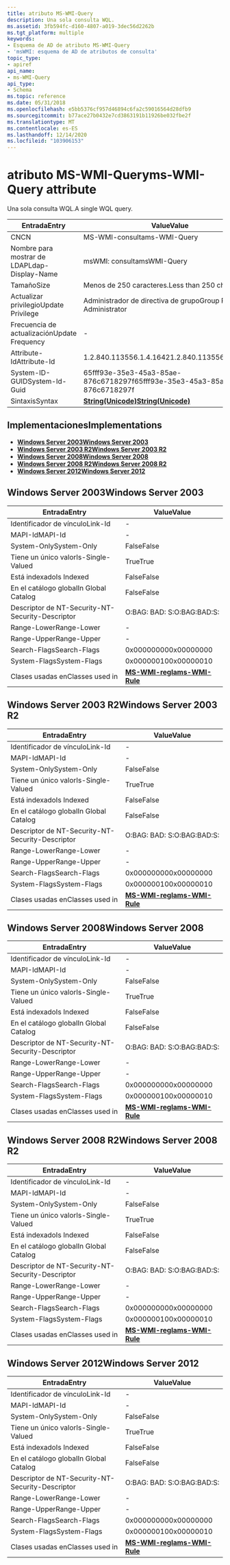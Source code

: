 ```yaml
---
title: atributo MS-WMI-Query
description: Una sola consulta WQL.
ms.assetid: 3fb594fc-d160-4807-a019-3dec56d2262b
ms.tgt_platform: multiple
keywords:
- Esquema de AD de atributo MS-WMI-Query
- 'msWMI: esquema de AD de atributos de consulta'
topic_type:
- apiref
api_name:
- ms-WMI-Query
api_type:
- Schema
ms.topic: reference
ms.date: 05/31/2018
ms.openlocfilehash: e5bb5376cf957d46894c6fa2c59016564d28dfb9
ms.sourcegitcommit: b77ace27b0432e7cd3863191b11926be032fbe2f
ms.translationtype: MT
ms.contentlocale: es-ES
ms.lasthandoff: 12/14/2020
ms.locfileid: "103906153"
---
```

# <a name="ms-wmi-query-attribute"></a><span data-ttu-id="8acf1-105">atributo MS-WMI-Query</span><span class="sxs-lookup"><span data-stu-id="8acf1-105">ms-WMI-Query attribute</span></span>

<span data-ttu-id="8acf1-106">Una sola consulta WQL.</span><span class="sxs-lookup"><span data-stu-id="8acf1-106">A single WQL query.</span></span>



| <span data-ttu-id="8acf1-107">Entrada</span><span class="sxs-lookup"><span data-stu-id="8acf1-107">Entry</span></span> | <span data-ttu-id="8acf1-108">Value</span><span class="sxs-lookup"><span data-stu-id="8acf1-108">Value</span></span> |
|-------------------|---------------------------------------------|
| <span data-ttu-id="8acf1-109">CN</span><span class="sxs-lookup"><span data-stu-id="8acf1-109">CN</span></span>                | <span data-ttu-id="8acf1-110">MS-WMI-consulta</span><span class="sxs-lookup"><span data-stu-id="8acf1-110">ms-WMI-Query</span></span>                                |
| <span data-ttu-id="8acf1-111">Nombre para mostrar de LDAP</span><span class="sxs-lookup"><span data-stu-id="8acf1-111">Ldap-Display-Name</span></span> | <span data-ttu-id="8acf1-112">msWMI: consulta</span><span class="sxs-lookup"><span data-stu-id="8acf1-112">msWMI-Query</span></span>                                 |
| <span data-ttu-id="8acf1-113">Tamaño</span><span class="sxs-lookup"><span data-stu-id="8acf1-113">Size</span></span>              | <span data-ttu-id="8acf1-114">Menos de 250 caracteres.</span><span class="sxs-lookup"><span data-stu-id="8acf1-114">Less than 250 characters.</span></span>                   |
| <span data-ttu-id="8acf1-115">Actualizar privilegio</span><span class="sxs-lookup"><span data-stu-id="8acf1-115">Update Privilege</span></span>  | <span data-ttu-id="8acf1-116">Administrador de directiva de grupo</span><span class="sxs-lookup"><span data-stu-id="8acf1-116">Group Policy Administrator</span></span>                  |
| <span data-ttu-id="8acf1-117">Frecuencia de actualización</span><span class="sxs-lookup"><span data-stu-id="8acf1-117">Update Frequency</span></span>  | \-                                          |
| <span data-ttu-id="8acf1-118">Attribute-Id</span><span class="sxs-lookup"><span data-stu-id="8acf1-118">Attribute-Id</span></span>      | <span data-ttu-id="8acf1-119">1.2.840.113556.1.4.1642</span><span class="sxs-lookup"><span data-stu-id="8acf1-119">1.2.840.113556.1.4.1642</span></span>                     |
| <span data-ttu-id="8acf1-120">System-ID-GUID</span><span class="sxs-lookup"><span data-stu-id="8acf1-120">System-Id-Guid</span></span>    | <span data-ttu-id="8acf1-121">65fff93e-35e3-45a3-85ae-876c6718297f</span><span class="sxs-lookup"><span data-stu-id="8acf1-121">65fff93e-35e3-45a3-85ae-876c6718297f</span></span>        |
| <span data-ttu-id="8acf1-122">Sintaxis</span><span class="sxs-lookup"><span data-stu-id="8acf1-122">Syntax</span></span>            | [<span data-ttu-id="8acf1-123">**String(Unicode)**</span><span class="sxs-lookup"><span data-stu-id="8acf1-123">**String(Unicode)**</span></span>](s-string-unicode.md) |



## <a name="implementations"></a><span data-ttu-id="8acf1-124">Implementaciones</span><span class="sxs-lookup"><span data-stu-id="8acf1-124">Implementations</span></span>

-   [<span data-ttu-id="8acf1-125">**Windows Server 2003**</span><span class="sxs-lookup"><span data-stu-id="8acf1-125">**Windows Server 2003**</span></span>](#windows-server-2003)
-   [<span data-ttu-id="8acf1-126">**Windows Server 2003 R2**</span><span class="sxs-lookup"><span data-stu-id="8acf1-126">**Windows Server 2003 R2**</span></span>](#windows-server-2003-r2)
-   [<span data-ttu-id="8acf1-127">**Windows Server 2008**</span><span class="sxs-lookup"><span data-stu-id="8acf1-127">**Windows Server 2008**</span></span>](#windows-server-2008)
-   [<span data-ttu-id="8acf1-128">**Windows Server 2008 R2**</span><span class="sxs-lookup"><span data-stu-id="8acf1-128">**Windows Server 2008 R2**</span></span>](#windows-server-2008-r2)
-   [<span data-ttu-id="8acf1-129">**Windows Server 2012**</span><span class="sxs-lookup"><span data-stu-id="8acf1-129">**Windows Server 2012**</span></span>](#windows-server-2012)

## <a name="windows-server-2003"></a><span data-ttu-id="8acf1-130">Windows Server 2003</span><span class="sxs-lookup"><span data-stu-id="8acf1-130">Windows Server 2003</span></span>



| <span data-ttu-id="8acf1-131">Entrada</span><span class="sxs-lookup"><span data-stu-id="8acf1-131">Entry</span></span> | <span data-ttu-id="8acf1-132">Value</span><span class="sxs-lookup"><span data-stu-id="8acf1-132">Value</span></span> |
|------------------------|------------------------------------------------|
| <span data-ttu-id="8acf1-133">Identificador de vínculo</span><span class="sxs-lookup"><span data-stu-id="8acf1-133">Link-Id</span></span>                | \-                                             |
| <span data-ttu-id="8acf1-134">MAPI-Id</span><span class="sxs-lookup"><span data-stu-id="8acf1-134">MAPI-Id</span></span>                | \-                                             |
| <span data-ttu-id="8acf1-135">System-Only</span><span class="sxs-lookup"><span data-stu-id="8acf1-135">System-Only</span></span>            | <span data-ttu-id="8acf1-136">False</span><span class="sxs-lookup"><span data-stu-id="8acf1-136">False</span></span>                                          |
| <span data-ttu-id="8acf1-137">Tiene un único valor</span><span class="sxs-lookup"><span data-stu-id="8acf1-137">Is-Single-Valued</span></span>       | <span data-ttu-id="8acf1-138">True</span><span class="sxs-lookup"><span data-stu-id="8acf1-138">True</span></span>                                           |
| <span data-ttu-id="8acf1-139">Está indexado</span><span class="sxs-lookup"><span data-stu-id="8acf1-139">Is Indexed</span></span>             | <span data-ttu-id="8acf1-140">False</span><span class="sxs-lookup"><span data-stu-id="8acf1-140">False</span></span>                                          |
| <span data-ttu-id="8acf1-141">En el catálogo global</span><span class="sxs-lookup"><span data-stu-id="8acf1-141">In Global Catalog</span></span>      | <span data-ttu-id="8acf1-142">False</span><span class="sxs-lookup"><span data-stu-id="8acf1-142">False</span></span>                                          |
| <span data-ttu-id="8acf1-143">Descriptor de NT-Security-</span><span class="sxs-lookup"><span data-stu-id="8acf1-143">NT-Security-Descriptor</span></span> | <span data-ttu-id="8acf1-144">O:BAG: BAD: S:</span><span class="sxs-lookup"><span data-stu-id="8acf1-144">O:BAG:BAD:S:</span></span>                                   |
| <span data-ttu-id="8acf1-145">Range-Lower</span><span class="sxs-lookup"><span data-stu-id="8acf1-145">Range-Lower</span></span>            | \-                                             |
| <span data-ttu-id="8acf1-146">Range-Upper</span><span class="sxs-lookup"><span data-stu-id="8acf1-146">Range-Upper</span></span>            | \-                                             |
| <span data-ttu-id="8acf1-147">Search-Flags</span><span class="sxs-lookup"><span data-stu-id="8acf1-147">Search-Flags</span></span>           | <span data-ttu-id="8acf1-148">0x00000000</span><span class="sxs-lookup"><span data-stu-id="8acf1-148">0x00000000</span></span>                                     |
| <span data-ttu-id="8acf1-149">System-Flags</span><span class="sxs-lookup"><span data-stu-id="8acf1-149">System-Flags</span></span>           | <span data-ttu-id="8acf1-150">0x00000010</span><span class="sxs-lookup"><span data-stu-id="8acf1-150">0x00000010</span></span>                                     |
| <span data-ttu-id="8acf1-151">Clases usadas en</span><span class="sxs-lookup"><span data-stu-id="8acf1-151">Classes used in</span></span>        | [<span data-ttu-id="8acf1-152">**MS-WMI-regla**</span><span class="sxs-lookup"><span data-stu-id="8acf1-152">**ms-WMI-Rule**</span></span>](c-mswmi-rule.md)<br/> |



## <a name="windows-server-2003-r2"></a><span data-ttu-id="8acf1-153">Windows Server 2003 R2</span><span class="sxs-lookup"><span data-stu-id="8acf1-153">Windows Server 2003 R2</span></span>



| <span data-ttu-id="8acf1-154">Entrada</span><span class="sxs-lookup"><span data-stu-id="8acf1-154">Entry</span></span> | <span data-ttu-id="8acf1-155">Value</span><span class="sxs-lookup"><span data-stu-id="8acf1-155">Value</span></span> |
|------------------------|------------------------------------------------|
| <span data-ttu-id="8acf1-156">Identificador de vínculo</span><span class="sxs-lookup"><span data-stu-id="8acf1-156">Link-Id</span></span>                | \-                                             |
| <span data-ttu-id="8acf1-157">MAPI-Id</span><span class="sxs-lookup"><span data-stu-id="8acf1-157">MAPI-Id</span></span>                | \-                                             |
| <span data-ttu-id="8acf1-158">System-Only</span><span class="sxs-lookup"><span data-stu-id="8acf1-158">System-Only</span></span>            | <span data-ttu-id="8acf1-159">False</span><span class="sxs-lookup"><span data-stu-id="8acf1-159">False</span></span>                                          |
| <span data-ttu-id="8acf1-160">Tiene un único valor</span><span class="sxs-lookup"><span data-stu-id="8acf1-160">Is-Single-Valued</span></span>       | <span data-ttu-id="8acf1-161">True</span><span class="sxs-lookup"><span data-stu-id="8acf1-161">True</span></span>                                           |
| <span data-ttu-id="8acf1-162">Está indexado</span><span class="sxs-lookup"><span data-stu-id="8acf1-162">Is Indexed</span></span>             | <span data-ttu-id="8acf1-163">False</span><span class="sxs-lookup"><span data-stu-id="8acf1-163">False</span></span>                                          |
| <span data-ttu-id="8acf1-164">En el catálogo global</span><span class="sxs-lookup"><span data-stu-id="8acf1-164">In Global Catalog</span></span>      | <span data-ttu-id="8acf1-165">False</span><span class="sxs-lookup"><span data-stu-id="8acf1-165">False</span></span>                                          |
| <span data-ttu-id="8acf1-166">Descriptor de NT-Security-</span><span class="sxs-lookup"><span data-stu-id="8acf1-166">NT-Security-Descriptor</span></span> | <span data-ttu-id="8acf1-167">O:BAG: BAD: S:</span><span class="sxs-lookup"><span data-stu-id="8acf1-167">O:BAG:BAD:S:</span></span>                                   |
| <span data-ttu-id="8acf1-168">Range-Lower</span><span class="sxs-lookup"><span data-stu-id="8acf1-168">Range-Lower</span></span>            | \-                                             |
| <span data-ttu-id="8acf1-169">Range-Upper</span><span class="sxs-lookup"><span data-stu-id="8acf1-169">Range-Upper</span></span>            | \-                                             |
| <span data-ttu-id="8acf1-170">Search-Flags</span><span class="sxs-lookup"><span data-stu-id="8acf1-170">Search-Flags</span></span>           | <span data-ttu-id="8acf1-171">0x00000000</span><span class="sxs-lookup"><span data-stu-id="8acf1-171">0x00000000</span></span>                                     |
| <span data-ttu-id="8acf1-172">System-Flags</span><span class="sxs-lookup"><span data-stu-id="8acf1-172">System-Flags</span></span>           | <span data-ttu-id="8acf1-173">0x00000010</span><span class="sxs-lookup"><span data-stu-id="8acf1-173">0x00000010</span></span>                                     |
| <span data-ttu-id="8acf1-174">Clases usadas en</span><span class="sxs-lookup"><span data-stu-id="8acf1-174">Classes used in</span></span>        | [<span data-ttu-id="8acf1-175">**MS-WMI-regla**</span><span class="sxs-lookup"><span data-stu-id="8acf1-175">**ms-WMI-Rule**</span></span>](c-mswmi-rule.md)<br/> |



## <a name="windows-server-2008"></a><span data-ttu-id="8acf1-176">Windows Server 2008</span><span class="sxs-lookup"><span data-stu-id="8acf1-176">Windows Server 2008</span></span>



| <span data-ttu-id="8acf1-177">Entrada</span><span class="sxs-lookup"><span data-stu-id="8acf1-177">Entry</span></span> | <span data-ttu-id="8acf1-178">Value</span><span class="sxs-lookup"><span data-stu-id="8acf1-178">Value</span></span> |
|------------------------|------------------------------------------------|
| <span data-ttu-id="8acf1-179">Identificador de vínculo</span><span class="sxs-lookup"><span data-stu-id="8acf1-179">Link-Id</span></span>                | \-                                             |
| <span data-ttu-id="8acf1-180">MAPI-Id</span><span class="sxs-lookup"><span data-stu-id="8acf1-180">MAPI-Id</span></span>                | \-                                             |
| <span data-ttu-id="8acf1-181">System-Only</span><span class="sxs-lookup"><span data-stu-id="8acf1-181">System-Only</span></span>            | <span data-ttu-id="8acf1-182">False</span><span class="sxs-lookup"><span data-stu-id="8acf1-182">False</span></span>                                          |
| <span data-ttu-id="8acf1-183">Tiene un único valor</span><span class="sxs-lookup"><span data-stu-id="8acf1-183">Is-Single-Valued</span></span>       | <span data-ttu-id="8acf1-184">True</span><span class="sxs-lookup"><span data-stu-id="8acf1-184">True</span></span>                                           |
| <span data-ttu-id="8acf1-185">Está indexado</span><span class="sxs-lookup"><span data-stu-id="8acf1-185">Is Indexed</span></span>             | <span data-ttu-id="8acf1-186">False</span><span class="sxs-lookup"><span data-stu-id="8acf1-186">False</span></span>                                          |
| <span data-ttu-id="8acf1-187">En el catálogo global</span><span class="sxs-lookup"><span data-stu-id="8acf1-187">In Global Catalog</span></span>      | <span data-ttu-id="8acf1-188">False</span><span class="sxs-lookup"><span data-stu-id="8acf1-188">False</span></span>                                          |
| <span data-ttu-id="8acf1-189">Descriptor de NT-Security-</span><span class="sxs-lookup"><span data-stu-id="8acf1-189">NT-Security-Descriptor</span></span> | <span data-ttu-id="8acf1-190">O:BAG: BAD: S:</span><span class="sxs-lookup"><span data-stu-id="8acf1-190">O:BAG:BAD:S:</span></span>                                   |
| <span data-ttu-id="8acf1-191">Range-Lower</span><span class="sxs-lookup"><span data-stu-id="8acf1-191">Range-Lower</span></span>            | \-                                             |
| <span data-ttu-id="8acf1-192">Range-Upper</span><span class="sxs-lookup"><span data-stu-id="8acf1-192">Range-Upper</span></span>            | \-                                             |
| <span data-ttu-id="8acf1-193">Search-Flags</span><span class="sxs-lookup"><span data-stu-id="8acf1-193">Search-Flags</span></span>           | <span data-ttu-id="8acf1-194">0x00000000</span><span class="sxs-lookup"><span data-stu-id="8acf1-194">0x00000000</span></span>                                     |
| <span data-ttu-id="8acf1-195">System-Flags</span><span class="sxs-lookup"><span data-stu-id="8acf1-195">System-Flags</span></span>           | <span data-ttu-id="8acf1-196">0x00000010</span><span class="sxs-lookup"><span data-stu-id="8acf1-196">0x00000010</span></span>                                     |
| <span data-ttu-id="8acf1-197">Clases usadas en</span><span class="sxs-lookup"><span data-stu-id="8acf1-197">Classes used in</span></span>        | [<span data-ttu-id="8acf1-198">**MS-WMI-regla**</span><span class="sxs-lookup"><span data-stu-id="8acf1-198">**ms-WMI-Rule**</span></span>](c-mswmi-rule.md)<br/> |



## <a name="windows-server-2008-r2"></a><span data-ttu-id="8acf1-199">Windows Server 2008 R2</span><span class="sxs-lookup"><span data-stu-id="8acf1-199">Windows Server 2008 R2</span></span>



| <span data-ttu-id="8acf1-200">Entrada</span><span class="sxs-lookup"><span data-stu-id="8acf1-200">Entry</span></span> | <span data-ttu-id="8acf1-201">Value</span><span class="sxs-lookup"><span data-stu-id="8acf1-201">Value</span></span> |
|------------------------|------------------------------------------------|
| <span data-ttu-id="8acf1-202">Identificador de vínculo</span><span class="sxs-lookup"><span data-stu-id="8acf1-202">Link-Id</span></span>                | \-                                             |
| <span data-ttu-id="8acf1-203">MAPI-Id</span><span class="sxs-lookup"><span data-stu-id="8acf1-203">MAPI-Id</span></span>                | \-                                             |
| <span data-ttu-id="8acf1-204">System-Only</span><span class="sxs-lookup"><span data-stu-id="8acf1-204">System-Only</span></span>            | <span data-ttu-id="8acf1-205">False</span><span class="sxs-lookup"><span data-stu-id="8acf1-205">False</span></span>                                          |
| <span data-ttu-id="8acf1-206">Tiene un único valor</span><span class="sxs-lookup"><span data-stu-id="8acf1-206">Is-Single-Valued</span></span>       | <span data-ttu-id="8acf1-207">True</span><span class="sxs-lookup"><span data-stu-id="8acf1-207">True</span></span>                                           |
| <span data-ttu-id="8acf1-208">Está indexado</span><span class="sxs-lookup"><span data-stu-id="8acf1-208">Is Indexed</span></span>             | <span data-ttu-id="8acf1-209">False</span><span class="sxs-lookup"><span data-stu-id="8acf1-209">False</span></span>                                          |
| <span data-ttu-id="8acf1-210">En el catálogo global</span><span class="sxs-lookup"><span data-stu-id="8acf1-210">In Global Catalog</span></span>      | <span data-ttu-id="8acf1-211">False</span><span class="sxs-lookup"><span data-stu-id="8acf1-211">False</span></span>                                          |
| <span data-ttu-id="8acf1-212">Descriptor de NT-Security-</span><span class="sxs-lookup"><span data-stu-id="8acf1-212">NT-Security-Descriptor</span></span> | <span data-ttu-id="8acf1-213">O:BAG: BAD: S:</span><span class="sxs-lookup"><span data-stu-id="8acf1-213">O:BAG:BAD:S:</span></span>                                   |
| <span data-ttu-id="8acf1-214">Range-Lower</span><span class="sxs-lookup"><span data-stu-id="8acf1-214">Range-Lower</span></span>            | \-                                             |
| <span data-ttu-id="8acf1-215">Range-Upper</span><span class="sxs-lookup"><span data-stu-id="8acf1-215">Range-Upper</span></span>            | \-                                             |
| <span data-ttu-id="8acf1-216">Search-Flags</span><span class="sxs-lookup"><span data-stu-id="8acf1-216">Search-Flags</span></span>           | <span data-ttu-id="8acf1-217">0x00000000</span><span class="sxs-lookup"><span data-stu-id="8acf1-217">0x00000000</span></span>                                     |
| <span data-ttu-id="8acf1-218">System-Flags</span><span class="sxs-lookup"><span data-stu-id="8acf1-218">System-Flags</span></span>           | <span data-ttu-id="8acf1-219">0x00000010</span><span class="sxs-lookup"><span data-stu-id="8acf1-219">0x00000010</span></span>                                     |
| <span data-ttu-id="8acf1-220">Clases usadas en</span><span class="sxs-lookup"><span data-stu-id="8acf1-220">Classes used in</span></span>        | [<span data-ttu-id="8acf1-221">**MS-WMI-regla**</span><span class="sxs-lookup"><span data-stu-id="8acf1-221">**ms-WMI-Rule**</span></span>](c-mswmi-rule.md)<br/> |



## <a name="windows-server-2012"></a><span data-ttu-id="8acf1-222">Windows Server 2012</span><span class="sxs-lookup"><span data-stu-id="8acf1-222">Windows Server 2012</span></span>



| <span data-ttu-id="8acf1-223">Entrada</span><span class="sxs-lookup"><span data-stu-id="8acf1-223">Entry</span></span> | <span data-ttu-id="8acf1-224">Value</span><span class="sxs-lookup"><span data-stu-id="8acf1-224">Value</span></span> |
|------------------------|------------------------------------------------|
| <span data-ttu-id="8acf1-225">Identificador de vínculo</span><span class="sxs-lookup"><span data-stu-id="8acf1-225">Link-Id</span></span>                | \-                                             |
| <span data-ttu-id="8acf1-226">MAPI-Id</span><span class="sxs-lookup"><span data-stu-id="8acf1-226">MAPI-Id</span></span>                | \-                                             |
| <span data-ttu-id="8acf1-227">System-Only</span><span class="sxs-lookup"><span data-stu-id="8acf1-227">System-Only</span></span>            | <span data-ttu-id="8acf1-228">False</span><span class="sxs-lookup"><span data-stu-id="8acf1-228">False</span></span>                                          |
| <span data-ttu-id="8acf1-229">Tiene un único valor</span><span class="sxs-lookup"><span data-stu-id="8acf1-229">Is-Single-Valued</span></span>       | <span data-ttu-id="8acf1-230">True</span><span class="sxs-lookup"><span data-stu-id="8acf1-230">True</span></span>                                           |
| <span data-ttu-id="8acf1-231">Está indexado</span><span class="sxs-lookup"><span data-stu-id="8acf1-231">Is Indexed</span></span>             | <span data-ttu-id="8acf1-232">False</span><span class="sxs-lookup"><span data-stu-id="8acf1-232">False</span></span>                                          |
| <span data-ttu-id="8acf1-233">En el catálogo global</span><span class="sxs-lookup"><span data-stu-id="8acf1-233">In Global Catalog</span></span>      | <span data-ttu-id="8acf1-234">False</span><span class="sxs-lookup"><span data-stu-id="8acf1-234">False</span></span>                                          |
| <span data-ttu-id="8acf1-235">Descriptor de NT-Security-</span><span class="sxs-lookup"><span data-stu-id="8acf1-235">NT-Security-Descriptor</span></span> | <span data-ttu-id="8acf1-236">O:BAG: BAD: S:</span><span class="sxs-lookup"><span data-stu-id="8acf1-236">O:BAG:BAD:S:</span></span>                                   |
| <span data-ttu-id="8acf1-237">Range-Lower</span><span class="sxs-lookup"><span data-stu-id="8acf1-237">Range-Lower</span></span>            | \-                                             |
| <span data-ttu-id="8acf1-238">Range-Upper</span><span class="sxs-lookup"><span data-stu-id="8acf1-238">Range-Upper</span></span>            | \-                                             |
| <span data-ttu-id="8acf1-239">Search-Flags</span><span class="sxs-lookup"><span data-stu-id="8acf1-239">Search-Flags</span></span>           | <span data-ttu-id="8acf1-240">0x00000000</span><span class="sxs-lookup"><span data-stu-id="8acf1-240">0x00000000</span></span>                                     |
| <span data-ttu-id="8acf1-241">System-Flags</span><span class="sxs-lookup"><span data-stu-id="8acf1-241">System-Flags</span></span>           | <span data-ttu-id="8acf1-242">0x00000010</span><span class="sxs-lookup"><span data-stu-id="8acf1-242">0x00000010</span></span>                                     |
| <span data-ttu-id="8acf1-243">Clases usadas en</span><span class="sxs-lookup"><span data-stu-id="8acf1-243">Classes used in</span></span>        | [<span data-ttu-id="8acf1-244">**MS-WMI-regla**</span><span class="sxs-lookup"><span data-stu-id="8acf1-244">**ms-WMI-Rule**</span></span>](c-mswmi-rule.md)<br/> |



 

 





